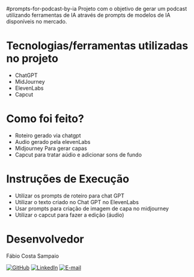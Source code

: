 #prompts-for-podcast-by-ia
Projeto com o objetivo de gerar um podcast utilizando ferramentas de IA através de prompts de modelos de IA disponíveis no mercado. 

# Tecnologias/ferramentas utilizadas no projeto
- ChatGPT
- MidJourney
- ElevenLabs
- Capcut
# Como foi feito?
- Roteiro gerado via chatgpt
- Audio gerado pela elevenLabs
- Midjourney Para gerar capas
- Capcut para tratar aúdio e adicionar sons de fundo
# Instruções de Execução
- Utilizar os prompts de roteiro para chat GPT
- Utilizar o texto criado no Chat GPT no ElevenLabs
- Usar prompts para criação de imagem de capa no midjourney 
- Utilizar o capcut para fazer a edição (áudio)
# Desenvolvedor
Fábio Costa Sampaio 

[![GitHub](https://img.shields.io/badge/GitHub-100000?style=for-the-badge&logo=github&logoColor=white)](https://github.com/fabiosampaio12)
[![LinkedIn](https://img.shields.io/badge/LinkedIn-0077B5?style=for-the-badge&logo=linkedin&logoColor=white)](https://www.linkedin.com/in/fabio-costa-sampaio)
[![E-mail](https://img.shields.io/badge/Email-D14836?style=for-the-badge&logo=gmail&logoColor=white)](mailto:fabiocosta12@gmail.com)

